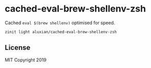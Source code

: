 # cached-eval-brew-shellenv-zsh

Cached `eval $(brew shellenv)` optimised for speed.

```zsh
zinit light aluxian/cached-eval-brew-shellenv-zsh
```

## License

MIT Copyright 2019
